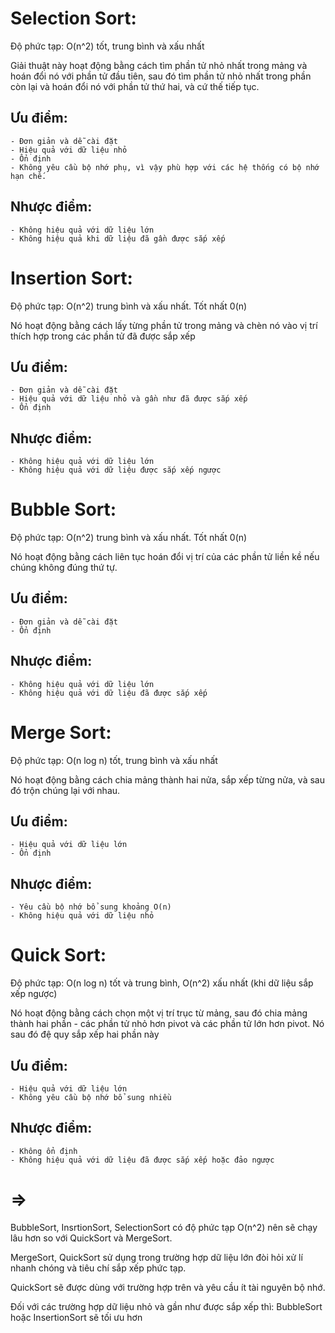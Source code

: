 # Selection Sort:
Độ phức tạp: O(n^2) tốt, trung bình và xấu nhất

Giải thuật này hoạt động bằng cách tìm phần tử nhỏ nhất trong mảng và hoán đổi nó với phần tử đầu tiên, sau đó tìm phần tử nhỏ nhất trong phần còn lại và hoán đổi nó với phần tử thứ hai, và cứ thế tiếp tục.

## Ưu điểm:
    - Đơn giản và dễ cài đặt
    - Hiệu quả với dữ liệu nhỏ
    - Ổn định
    - Không yêu cầu bộ nhớ phụ, vì vậy phù hợp với các hệ thống có bộ nhớ hạn chế.

## Nhược điểm:
    - Không hiệu quả với dữ liệu lớn
    - Không hiệu quả khi dữ liệu đã gần được sắp xếp

# Insertion Sort:
Độ phức tạp: O(n^2) trung bình và xấu nhất. Tốt nhất 0(n)

Nó hoạt động bằng cách lấy từng phần tử trong mảng và chèn nó vào vị trí thích hợp trong các phần tử đã được sắp xếp

## Ưu điểm:
    - Đơn giản và dễ cài đặt
    - Hiệu quả với dữ liệu nhỏ và gần như đã được sắp xếp
    - Ổn định

## Nhược điểm:
    - Không hiệu quả với dữ liệu lớn
    - Không hiệu quả với dữ liệu được sắp xếp ngược

# Bubble Sort:
Độ phức tạp: O(n^2) trung bình và xấu nhất. Tốt nhất 0(n)

Nó hoạt động bằng cách liên tục hoán đổi vị trí của các phần tử liền kề nếu chúng không đúng thứ tự.

## Ưu điểm:
    - Đơn giản và dễ cài đặt
    - Ổn định

## Nhược điểm:
    - Không hiệu quả với dữ liệu lớn
    - Không hiệu quả với dữ liệu đã được sắp xếp

# Merge Sort:
Độ phức tạp: O(n log n) tốt, trung bình và xấu nhất

Nó hoạt động bằng cách chia mảng thành hai nửa, sắp xếp từng nửa, và sau đó trộn chúng lại với nhau.

## Ưu điểm:
    - Hiệu quả với dữ liệu lớn
    - Ổn định

## Nhược điểm:
    - Yêu cầu bộ nhớ bổ sung khoảng O(n)
    - Không hiệu quả với dữ liệu nhỏ

# Quick Sort:
Độ phức tạp: O(n log n) tốt và trung bình, O(n^2) xấu nhất (khi dữ liệu sắp xếp ngược)

Nó hoạt động bằng cách chọn một vị trí trục từ mảng, sau đó chia mảng thành hai phần - các phần tử nhỏ hơn pivot và các phần tử lớn hơn pivot. Nó sau đó đệ quy sắp xếp hai phần này

## Ưu điểm:
    - Hiệu quả với dữ liệu lớn
    - Không yêu cầu bộ nhớ bổ sung nhiều

## Nhược điểm:
    - Không ổn định
    - Không hiệu quả với dữ liệu đã được sắp xếp hoặc đảo ngược

# =>
BubbleSort, InsrtionSort, SelectionSort có độ phức tạp O(n^2) nên sẽ chạy lâu hơn so với QuickSort và MergeSort.

MergeSort, QuickSort sử dụng trong trường hợp dữ liệu lớn đòi hỏi xử lí nhanh chóng và tiêu chí sắp xếp phức tạp.

QuickSort sẽ được dùng với trường hợp trên và yêu cầu ít tài nguyên bộ nhớ.

Đối với các trường hợp dữ liệu nhỏ và gần như được sắp xếp thì: BubbleSort hoặc InsertionSort sẽ tối ưu hơn

